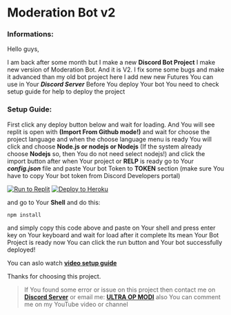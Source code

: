 # **Moderation Bot v2**

### **Informations:**
Hello guys,

I am back after some month but I make a new **Discord Bot Project**
I make new version of Moderation Bot. And it is V2.
I fix some some bugs and make it advanced than my old bot project
here I add new new Futures You can use in Your ***Discord Server***
Before You deploy Your bot You need to check setup guide for help to deploy the project

### **Setup Guide:**
First click any deploy button below and wait for loading.
And You will see replit is open with **(Import From Github mode!)** and wait for choose
the project language and when the choose language menu is ready You will click and choose **Node.js or nodejs or Nodejs**
(If the system already choose **Nodejs** so, then You do not need select nodejs!) and click the import button after when Your project or **RELP** is ready go to Your ***config.json*** file and paste Your bot
Token to __TOKEN__ section (make sure You have to copy Your bot token from Discord Developers portal)

[![Run to Replit](https://binbashbanana.github.io/deploy-buttons/buttons/remade/replit.svg)](https://replit.com/github/ultraopmodi/Bot-Function)
[![Deploy to Heroku](https://binbashbanana.github.io/deploy-buttons/buttons/official/heroku.svg)](https://heroku.com/deploy/?template=https://github.com/ultraopmodi/Bot-Function)

and go to Your **Shell** and do this:

```console
npm install
```

and simply copy this code above and paste on Your shell and press enter key
on Your keyboard and wait for load after it complete Its mean Your Bot Project is ready
now You can click the run button and Your bot successfully deployed!

You can aslo watch **[video setup guide](https://youtube.com)**

Thanks for choosing this project.

> If You found some error or issue on this project then contact me on
> **[Discord Server](https://dsc.gg/upm)** or email me: **[ULTRA OP MODI](tectonium2008git@gmail.com)**
> also You can comment me on my YouTube video or channel
